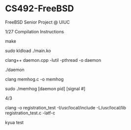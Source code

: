 # CS492-FreeBSD
FreeBSD Senior Project @ UIUC

1/27 Compilation Instructions

make

sudo kldload ./main.ko

clang++ daemon.cpp -lutil -pthread -o daemon

./daemon

clang memhog.c -o memhog

sudo ./memhog [daemon pid] [signal #]

4/3

clang -o registration_test -I/usr/local/include -L/usr/local/lib registration_test.c -latf-c 

kyua test
